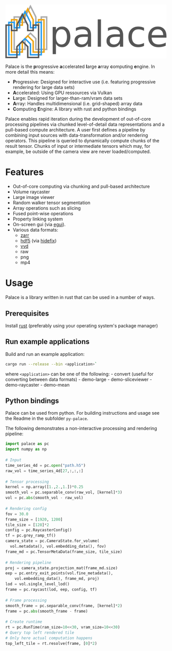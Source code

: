 <p align="center">
  <img width="800" src="banner.svg" />
</p>

Palace is the **p**rogressive **a**ccelerated **l**arge **a**rray **c**omputing **e**ngine.
In more detail this means:

- **P**rogressive: Designed for interactive use (i.e. featuring progressive rendering for large data sets)
- **A**ccelerated: Using GPU ressources via Vulkan
- **L**arge: Designed for larger-than-ram/vram data sets
- **A**rray: Handles multidimensional (i.e. grid-shaped) array data
- **C**omputing **E**ngine: A library with rust and python bindings

Palace enables rapid iteration during the development of out-of-core processing pipelines via chunked level-of-detail data representations and a pull-based compute architecture.
A user first defines a pipeline by combining input sources with data-transformation and/or rendering operators.
This pipeline is queried to dynamically compute chunks of the result tensor.
Chunks of input or intermediate tensors which may, for example, be outside of the camera view are never loaded/computed.

# Features

- Out-of-core computing via chunking and pull-based architecture
- Volume raycaster
- Large image viewer
- Random walker tensor segmentation
- Array operations such as slicing
- Fused point-wise operations
- Property linking system 
- On-screen gui (via [egui](https://github.com/emilk/egui)).
- Various data formats:
    - [zarr](https://zarr.dev/)
    - [hdf5](https://www.hdfgroup.org/solutions/hdf5/) (via [hidefix](https://github.com/gauteh/hidefix))
    - [vvd](https://voreen.uni-muenster.de)
    - raw
    - png
    - mp4

# Usage

Palace is a library written in rust that can be used in a number of ways.

## Prerequisites
Install [rust](https://www.rust-lang.org) (preferably using your operating system's package manager)

## Run example applications
Build and run an example application:

```sh
cargo run --release --bin <application>`
```

where `<application>` can be one of the following:
    - convert (useful for converting between data formats)
    - demo-large
    - demo-sliceviewer
    - demo-raycaster
    - demo-mean

## Python bindings

Palace can be used from python.
For building instructions and usage see the Readme in the subfolder `py-palace`.

The following demonstrates a non-interactive processing and rendering pipeline:

```python
import palace as pc
import numpy as np

# Input
time_series_4d = pc.open("path.h5")
raw_vol = time_series_4d[27,:,:,:]

# Tensor processing
kernel = np.array([1.,2.,1.])*0.25
smooth_vol = pc.separable_conv(raw_vol, [kernel]*3)
vol = pc.abs(smooth_vol - raw_vol)

# Rendering config
fov = 30.0
frame_size = [1920, 1200]
tile_size = [128]*2
config = pc.RaycasterConfig()
tf = pc.grey_ramp_tf()
camera_state = pc.CameraState.for_volume(
  vol.metadata(), vol.embedding_data(), fov)
frame_md = pc.TensorMetaData(frame_size, tile_size)

# Rendering pipeline
proj = camera_state.projection_mat(frame_md.size)
eep = pc.entry_exit_points(vol.fine_metadata(),
    vol.embedding_data(), frame_md, proj)
lod = vol.single_level_lod()
frame = pc.raycast(lod, eep, config, tf)

# Frame processing
smooth_frame = pc.separable_conv(frame, [kernel]*2)
frame = pc.abs(smooth_frame - frame)

# Create runtime
rt = pc.RunTime(ram_size=10<<30, vram_size=10<<30)
# Query top left rendered tile
# Only here actual computation happens
top_left_tile = rt.resolve(frame, [0]*2)
```
